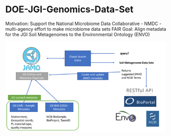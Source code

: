 # DOE-JGI-Genomics-Data-Set
Motivation: Support the National Microbiome Data Collaborative - NMDC - multi-agency effort to make microbiome data sets FAIR
Goal: Align metadata for the JGI Soil Metagenomes to the Environmental Ontology (ENVO)

![Diagram](/diagram_FAIR_hackathon.png)
